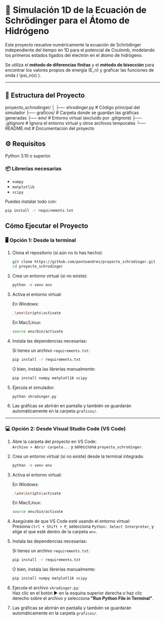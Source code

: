 # 🌌 Simulación 1D de la Ecuación de Schrödinger para el Átomo de Hidrógeno

Este proyecto resuelve numéricamente la ecuación de Schrödinger independiente del tiempo en 1D para el potencial de Coulomb, modelando los primeros estados ligados del electrón en el átomo de hidrógeno.

Se utiliza el **método de diferencias finitas** y el **método de bisección** para encontrar los valores propios de energía \(E_n\) y graficar las funciones de onda \( \psi_n(x) \).

---

## 📁 Estructura del Proyecto
proyecto_schrodinger/
│
├── shrodinger.py           # Código principal del simulador
├── graficos/               # Carpeta donde se guardan las gráficas generadas
├── env/                    # Entorno virtual (excluido por .gitignore)
├── .gitignore              # Ignora el entorno virtual y otros archivos temporales
└── README.md               # Documentación del proyecto

## ⚙️ Requisitos

Python 3.10 o superior.

### 📦 Librerías necesarias

- `numpy`
- `matplotlib`
- `scipy`

Puedes instalar todo con:

```bash
pip install -r requirements.txt
```
## Cómo Ejecutar el Proyecto

### 🖥️ Opción 1: Desde la terminal

1. Clona el repositorio (si aún no lo has hecho):

   ```bash
   git clone https://github.com/pontoandres/proyecto_schrodinger.git
   cd proyecto_schrodinger
   ```

2. Crea un entorno virtual (si no existe):

   ```bash
   python -m venv env
   ```

3. Activa el entorno virtual:

   En Windows:
   ```bash
   .\env\Scripts\activate
   ```

   En Mac/Linux:
   ```bash
   source env/bin/activate
   ```

4. Instala las dependencias necesarias:

   Si tienes un archivo `requirements.txt`:
   ```bash
   pip install -r requirements.txt
   ```

   O bien, instala las librerías manualmente:
   ```bash
   pip install numpy matplotlib scipy
   ```

5. Ejecuta el simulador:

   ```bash
   python shrodinger.py
   ```

6. Las gráficas se abrirán en pantalla y también se guardarán automáticamente en la carpeta `graficos/`.

---

### 💻 Opción 2: Desde Visual Studio Code (VS Code)

1. Abre la carpeta del proyecto en VS Code:  
   `Archivo > Abrir carpeta...` y selecciona `proyecto_schrodinger`.

2. Crea un entorno virtual (si no existe) desde la terminal integrada:

   ```bash
   python -m venv env
   ```

3. Activa el entorno virtual:

   En Windows:
   ```bash
   .\env\Scripts\activate
   ```

   En Mac/Linux:
   ```bash
   source env/bin/activate
   ```

4. Asegúrate de que VS Code esté usando el entorno virtual:  
   Presiona `Ctrl + Shift + P`, selecciona `Python: Select Interpreter`, y elige el que esté dentro de la carpeta `env`.

5. Instala las dependencias necesarias:

   Si tienes un archivo `requirements.txt`:
   ```bash
   pip install -r requirements.txt
   ```

   O bien, instala las librerías manualmente:
   ```bash
   pip install numpy matplotlib scipy
   ```

6. Ejecuta el archivo `shrodinger.py`:  
   Haz clic en el botón ▶️ en la esquina superior derecha o haz clic derecho sobre el archivo y selecciona **"Run Python File in Terminal"**.

7. Las gráficas se abrirán en pantalla y también se guardarán automáticamente en la carpeta `graficos/`.
